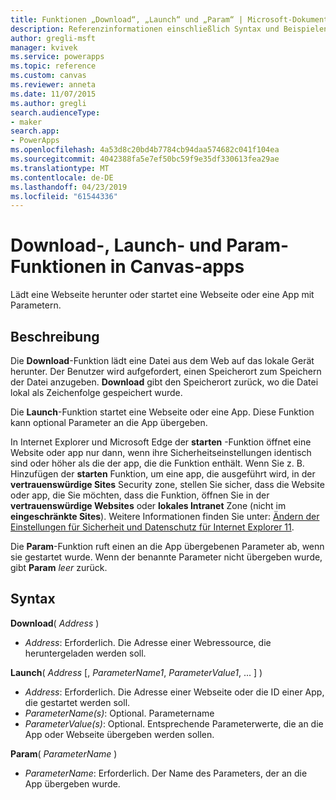 ```yaml
---
title: Funktionen „Download“, „Launch“ und „Param“ | Microsoft-Dokumentation
description: Referenzinformationen einschließlich Syntax und Beispielen, für die Download-, Launch- und Param-Funktionen in Canvas-apps
author: gregli-msft
manager: kvivek
ms.service: powerapps
ms.topic: reference
ms.custom: canvas
ms.reviewer: anneta
ms.date: 11/07/2015
ms.author: gregli
search.audienceType:
- maker
search.app:
- PowerApps
ms.openlocfilehash: 4a53d8c20bd4b7784cb94daa574682c041f104ea
ms.sourcegitcommit: 4042388fa5e7ef50bc59f9e35df330613fea29ae
ms.translationtype: MT
ms.contentlocale: de-DE
ms.lasthandoff: 04/23/2019
ms.locfileid: "61544336"
---
```

# <a name="download-launch-and-param-functions-in-canvas-apps"></a>Download-, Launch- und Param-Funktionen in Canvas-apps
Lädt eine Webseite herunter oder startet eine Webseite oder eine App mit Parametern.  

## <a name="description"></a>Beschreibung
Die **Download**-Funktion lädt eine Datei aus dem Web auf das lokale Gerät herunter. Der Benutzer wird aufgefordert, einen Speicherort zum Speichern der Datei anzugeben.  **Download** gibt den Speicherort zurück, wo die Datei lokal als Zeichenfolge gespeichert wurde.  

Die **Launch**-Funktion startet eine Webseite oder eine App.  Diese Funktion kann optional Parameter an die App übergeben.

In Internet Explorer und Microsoft Edge der **starten** -Funktion öffnet eine Website oder app nur dann, wenn ihre Sicherheitseinstellungen identisch sind oder höher als die der app, die die Funktion enthält. Wenn Sie z. B. Hinzufügen der **starten** Funktion, um eine app, die ausgeführt wird, in der **vertrauenswürdige Sites** Security zone, stellen Sie sicher, dass die Website oder app, die Sie möchten, dass die Funktion, öffnen Sie in der **vertrauenswürdige Websites** oder **lokales Intranet** Zone (nicht im **eingeschränkte Sites**). Weitere Informationen finden Sie unter: [Ändern der Einstellungen für Sicherheit und Datenschutz für Internet Explorer 11](https://support.microsoft.com/en-us/help/17479/windows-internet-explorer-11-change-security-privacy-settings).  

Die **Param**-Funktion ruft einen an die App übergebenen Parameter ab, wenn sie gestartet wurde. Wenn der benannte Parameter nicht übergeben wurde, gibt **Param** *leer* zurück.

## <a name="syntax"></a>Syntax
**Download**( *Address* )

* *Address*: Erforderlich.  Die Adresse einer Webressource, die heruntergeladen werden soll.

**Launch**( *Address* [, *ParameterName1*, *ParameterValue1*, ... ] )

* *Address*: Erforderlich.  Die Adresse einer Webseite oder die ID einer App, die gestartet werden soll.
* *ParameterName(s)*: Optional.  Parametername
* *ParameterValue(s)*: Optional.  Entsprechende Parameterwerte, die an die App oder Webseite übergeben werden sollen.

**Param**( *ParameterName* )

* *ParameterName*: Erforderlich.  Der Name des Parameters, der an die App übergeben wurde.

